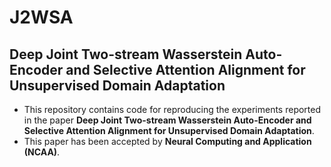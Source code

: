 # J2WSA
## Deep Joint Two-stream Wasserstein Auto-Encoder and Selective Attention Alignment for Unsupervised Domain Adaptation

* This repository contains code for reproducing the experiments reported in the paper **Deep Joint Two-stream Wasserstein Auto-Encoder and Selective Attention Alignment for Unsupervised Domain Adaptation**.
* This paper has been accepted by **Neural Computing and Application (NCAA)**.
